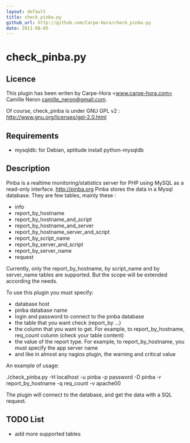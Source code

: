 ```yaml
---
layout: default
title: check_pinba.py
github_url: http://github.com/Carpe-Hora/check_pinba.py
date: 2011-08-05
---
```


check_pinba.py
===============

Licence
-------

This plugin has been writen by Carpe-Hora <www.carpe-hora.com> Camille Neron <camille_neron@gmail.com>.

Of course, check_pinba is under GNU GPL v2 : http://www.gnu.org/licenses/gpl-2.0.html

Requirements
------------

* mysqldb: for Debian, aptitude install python-mysqldb

Description
-----------

Pinba is a realtime monitoring/statistics server for PHP using MySQL as a read-only interface. http://pinba.org
Pinba stores the data in a Mysql database. They are few tables, mainly these : 

* info
* report_by_hostname
* report_by_hostname_and_script
* report_by_hostname_and_server
* report_by_hostname_server_and_script
* report_by_script_name
* report_by_server_and_script
* report_by_server_name
* request

Currently, only the report_by_hostname, by script_name and by server_name tables are supported. But the scope will be extended according the needs.

To use this plugin you must specify:

* database host
* pinba database name
* login and password to connect to the pinba database
* the table that you want check (report_by ...)
* the column that you want to get. For example, to report_by_hostname, req_count column (check your table content)                                                                                                     
* the value of the report type. For example, to report_by_hostname, you must specify the app server name
* and like in almost any nagios plugin, the warning and critical value

An example of usage: 

./check_pinba.py -H localhost -u pinba -p password -D pinba -r report_by_hostname -q req_count -v apache00

The plugin will connect to the database, and get the data with a SQL request.

TODO List
----------

* add more supported tables